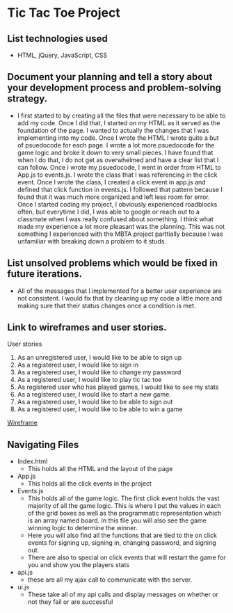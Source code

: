 # Tic Tac Toe Project

## List technologies used

- HTML, jQuery, JavaScript, CSS

## Document your planning and tell a story about your development process and problem-solving strategy.

- I first started to by creating all the files that were necessary to be able to add my code. Once I did that, I started on my HTML as it served as the foundation of the page. I wanted to actually the changes that I was implementing into my code. Once I wrote the HTML I wrote quite a but of psuedocode for each page. I wrote a lot more psuedocode for the game logic and broke it down to very small pieces. I have found that when I do that, I do not get as overwhelmed and have a clear list that I can follow. Once I wrote my psuedocode, I went in order from HTML to App.js to events.js. I wrote the class that I was referencing in the click event. Once I wrote the class, I created a click event in app.js and defined that click function in events.js. I followed that pattern because I found that it was much more organized and left less room for error. Once I started coding my project, I obviously experienced roadblocks often, but everytime I did, I was able to google or reach out to a classmate when I was really confused about something. I think what made my experience a lot more pleasant was the planning. This was not something I experienced with the MBTA project parttially because I was unfamiliar with breaking down a problem to it studs.  


## List unsolved problems which would be fixed in future iterations.

- All of the messages that I implemented for a better user experience are not consistent. I would fix that by cleaning up my code a little more and making sure that their status changes once a condition is met.

## Link to wireframes and user stories.

User stories
1. As an unregistered user, I would like to be able to sign up
2. As a registered user, I would like to sign in 
3. As a registered user, I would like to change my password
4. As a registered user, I would like to play tic tac toe
5. As registered user who has played games, I would like to see my stats
6. As a registered user, I would like to start a new game.
7. As a registered user, I would like to be able to sign out
8. As a registered user, I would like to be able to win a game



[Wireframe](https://photos.app.goo.gl/)


## Navigating Files

- Index.html
  - This holds all the HTML and the layout of the page
- App.js
  - This holds all the click events in the project
- Events.js
  - This holds all of the game logic. The first click event holds the vast majority of all the game logic. This is where I put the values in each of the grid boxes as well as the programmatic representation which is an array named board. In this file you will also see the game winning logic to determine the winner. 
  - Here you will also find all the functions that are tied to the on click events for signing up, signing in, changing password, and signing out. 
  - There are also to special on click events that will restart the game for you and show you the players stats
- api.js
  - these are all my ajax call to communicate with the server.
- ui.js
  - These take all of my api calls and display messages on whether or not they fail or are successful


